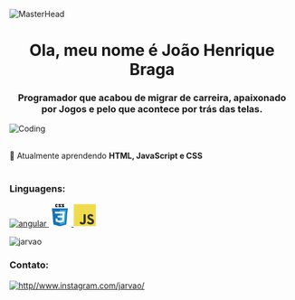 ![MasterHead](https://repository-images.githubusercontent.com/588181932/e36ec678-7984-4cdd-8e4c-a3932772ff8e)
<h1 align="center">Ola, meu nome é João Henrique Braga</h1>
<h3 align="center">Programador que acabou de migrar de carreira, apaixonado por Jogos e pelo que acontece por trás das telas.</h3>
<img align="right" alt="Coding" width="515" src="https://camo.githubusercontent.com/7de37139d0b4c1ce40865e799b446c0e963a3dd8fb68d239707237c40604fa3d/68747470733a2f2f63646e2e6472696262626c652e636f6d2f75736572732f3733303730332f73637265656e73686f74732f363538313234332f6176656e746f2e676966"

<br></br>

🌱 Atualmente aprendendo **HTML, JavaScript e CSS** <br></br>

<h3 align="left">Linguagens:</h3>
<p align="left"> <a href="https://angular.io" target="_blank" rel="noreferrer"> <img src="https://angular.io/assets/images/logos/angular/angular.svg" alt="angular" width="40" height="40"/> </a> <a href="https://www.w3schools.com/css/" target="_blank" rel="noreferrer"> <img src="https://raw.githubusercontent.com/devicons/devicon/master/icons/css3/css3-original-wordmark.svg" alt="css3" width="40" height="40"/> </a> <a href="https://developer.mozilla.org/en-US/docs/Web/JavaScript" target="_blank" rel="noreferrer"> <img src="https://raw.githubusercontent.com/devicons/devicon/master/icons/javascript/javascript-original.svg" alt="javascript" width="40" height="40"/> </a> </p>

<p><img align="center" src="https://github-readme-stats.vercel.app/api/top-langs?username=jarvao&show_icons=true&locale=en&layout=compact" alt="jarvao" /></p>

<h3 align="left">Contato:</h3>
<p align="left">
<a href="https://instagram.com/http//www.instagram.com/jarvao/" target="blank"><img align="center" src="https://raw.githubusercontent.com/rahuldkjain/github-profile-readme-generator/master/src/images/icons/Social/instagram.svg" alt="http//www.instagram.com/jarvao/" height="30" width="40" /></a>
</p>
